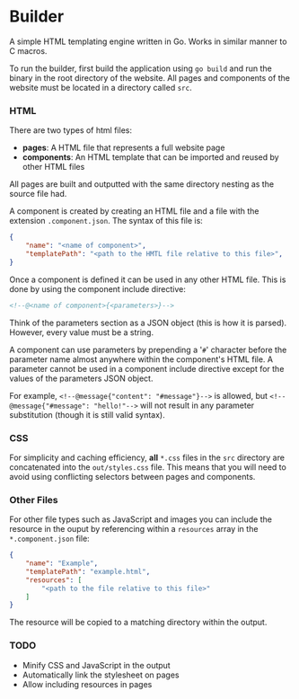 Builder
=======
A simple HTML templating engine written in Go. Works in similar manner to C macros. 

To run the builder, first build the application using `go build` and run the binary in the root directory of the website. All pages and components of the website must be located in a directory called `src`.

### HTML
There are two types of html files:

- **pages**: A HTML file that represents a full website page
- **components**: An HTML template that can be imported and reused by other HTML files

All pages are built and outputted with the same directory nesting as the source file had.

A component is created by creating an HTML file and a file with the extension `.component.json`. The syntax of this file is:

```json
{
    "name": "<name of component>",
    "templatePath": "<path to the HMTL file relative to this file>",
}
```

Once a component is defined it can be used in any other HTML file. This is done by using the component include directive:

```html
<!--@<name of component>{<parameters>}-->
```

Think of the parameters section as a JSON object (this is how it is parsed). However, every value must be a string.

A component can use parameters by prepending a '`#`' character before the parameter name almost anywhere within the component's HTML file. A parameter cannot be used in a component include directive except for the values of the parameters JSON object.

For example, `<!--@message{"content": "#message"}-->` is allowed, but `<!--@message{"#message": "hello!"-->` will not result in any parameter substitution (though it is still valid syntax).

### CSS
For simplicity and caching efficiency, **all** `*.css` files in the `src` directory are concatenated into the `out/styles.css` file. This means that you will need to avoid using conflicting selectors between pages and components.

### Other Files
For other file types such as JavaScript and images you can include the resource in the ouput by referencing within a `resources` array in the `*.component.json` file:

```json
{
    "name": "Example",
    "templatePath": "example.html",
    "resources": [
        "<path to the file relative to this file>"
    ]
}
```

The resource will be copied to a matching directory within the output.

### TODO
- Minify CSS and JavaScript in the output
- Automatically link the stylesheet on pages
- Allow including resources in pages